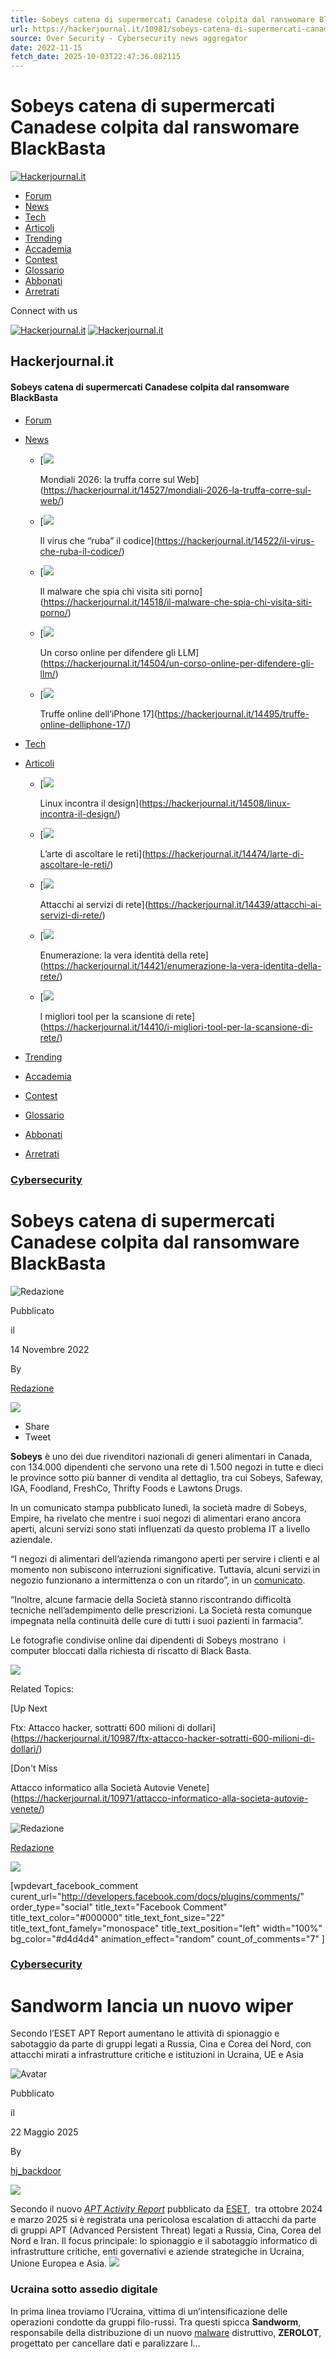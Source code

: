 ```yaml
---
title: Sobeys catena di supermercati Canadese colpita dal ranswomare BlackBasta
url: https://hackerjournal.it/10981/sobeys-catena-di-supermercati-canadese-colpita-dal-ranswomare-blackbasta/
source: Over Security - Cybersecurity news aggregator
date: 2022-11-15
fetch_date: 2025-10-03T22:47:36.082115
---
```


# Sobeys catena di supermercati Canadese colpita dal ranswomare BlackBasta

[![Hackerjournal.it](https://hackerjournal.it/wp-content/uploads/2017/12/hjnegw-1.png)](https://hackerjournal.it/)

* [Forum](https://hackerjournal.it/forum/)
* [News](https://hackerjournal.it/category/news/)
* [Tech](https://hackerjournal.it/category/tecno/)
* [Articoli](https://hackerjournal.it/category/tech/)
* [Trending](https://hackerjournal.it/trending/)
* [Accademia](https://hackerjournal.it/corsi/)
* [Contest](https://hackerjournal.it/contest/)
* [Glossario](https://hackerjournal.it/encyclopedia/)
* [Abbonati](https://hackerjournal.it/81/abbonati-ad-hacker-journal/)
* [Arretrati](https://hackerjournal.it/arretrati-hackerjournal/)

Connect with us

[![Hackerjournal.it](https://hackerjournal.it/wp-content/uploads/2017/12/hjnew-1.png)](https://hackerjournal.it/)
[![Hackerjournal.it](https://hackerjournal.it/wp-content/uploads/2017/12/hjnegw-1.png)](https://hackerjournal.it/)

## Hackerjournal.it

#### Sobeys catena di supermercati Canadese colpita dal ransomware BlackBasta

* [Forum](https://hackerjournal.it/forum/)
* [News](https://hackerjournal.it/category/news/)

  + [![](https://hackerjournal.it/wp-content/uploads/2025/09/coppadelmondo-400x240.png)

    Mondiali 2026: la truffa corre sul Web](https://hackerjournal.it/14527/mondiali-2026-la-truffa-corre-sul-web/)
  + [![](https://hackerjournal.it/wp-content/uploads/2025/09/massive_npm-400x240.png)

    Il virus che “ruba” il codice](https://hackerjournal.it/14522/il-virus-che-ruba-il-codice/)
  + [![](https://hackerjournal.it/wp-content/uploads/2025/09/stellarium-400x240.jpg)

    Il malware che spia chi visita siti porno](https://hackerjournal.it/14518/il-malware-che-spia-chi-visita-siti-porno/)
  + [![](https://hackerjournal.it/wp-content/uploads/2025/09/kaspesky_corso-400x240.png)

    Un corso online per difendere gli LLM](https://hackerjournal.it/14504/un-corso-online-per-difendere-gli-llm/)
  + [![](https://hackerjournal.it/wp-content/uploads/2025/09/truffa_iphone-400x240.png)

    Truffe online dell’iPhone 17](https://hackerjournal.it/14495/truffe-online-delliphone-17/)
* [Tech](https://hackerjournal.it/category/tecno/)
* [Articoli](https://hackerjournal.it/category/tech/)

  + [![](https://hackerjournal.it/wp-content/uploads/2025/09/deepin_home-400x240.png)

    Linux incontra il design](https://hackerjournal.it/14508/linux-incontra-il-design/)
  + [![](https://hackerjournal.it/wp-content/uploads/2025/09/concetto-di-gestione-delle-relazioni-con-i-clienti-400x240.jpg)

    L’arte di ascoltare le reti](https://hackerjournal.it/14474/larte-di-ascoltare-le-reti/)
  + [![](https://hackerjournal.it/wp-content/uploads/2025/04/attacchi-cibenetici-400x240.jpg)

    Attacchi ai servizi di rete](https://hackerjournal.it/14439/attacchi-ai-servizi-di-rete/)
  + [![](https://hackerjournal.it/wp-content/uploads/2025/08/persona-che-scrive-su-un-primo-piano-del-computer-portatile-400x240.jpg)

    Enumerazione: la vera identità della rete](https://hackerjournal.it/14421/enumerazione-la-vera-identita-della-rete/)
  + [![](https://hackerjournal.it/wp-content/uploads/2025/08/codice-binario-con-globo-sul-computer-portatile-400x240.jpg)

    I migliori tool per la scansione di rete](https://hackerjournal.it/14410/i-migliori-tool-per-la-scansione-di-rete/)
* [Trending](https://hackerjournal.it/trending/)
* [Accademia](https://hackerjournal.it/corsi/)
* [Contest](https://hackerjournal.it/contest/)
* [Glossario](https://hackerjournal.it/encyclopedia/)
* [Abbonati](https://hackerjournal.it/81/abbonati-ad-hacker-journal/)
* [Arretrati](https://hackerjournal.it/arretrati-hackerjournal/)

### [Cybersecurity](https://hackerjournal.it/category/cybersecurity/)

# Sobeys catena di supermercati Canadese colpita dal ransomware BlackBasta

![Redazione](https://hackerjournal.it/wp-content/uploads/2017/03/hjnew-100x100.png)

Pubblicato

il

14 Novembre 2022

By

[Redazione](https://hackerjournal.it/author/hnew/ "Articoli scritti da Redazione")

![](https://hackerjournal.it/wp-content/uploads/2022/11/Sobeys-1.webp)

* Share
* Tweet

**Sobeys** è uno dei due rivenditori nazionali di generi alimentari in Canada, con 134.000 dipendenti che servono una rete di 1.500 negozi in tutte e dieci le province sotto più banner di vendita al dettaglio, tra cui Sobeys, Safeway, IGA, Foodland, FreshCo, Thrifty Foods e Lawtons Drugs.

In un comunicato stampa pubblicato lunedì, la società madre di Sobeys, Empire, ha rivelato che mentre i suoi negozi di alimentari erano ancora aperti, alcuni servizi sono stati influenzati da questo problema IT a livello aziendale.

“I negozi di alimentari dell’azienda rimangono aperti per servire i clienti e al momento non subiscono interruzioni significative. Tuttavia, alcuni servizi in negozio funzionano a intermittenza o con un ritardo”, in un [comunicato](https://www.empireco.ca/news/empire-company-limited-impacted-by-it-systems-issue).

“Inoltre, alcune farmacie della Società stanno riscontrando difficoltà tecniche nell’adempimento delle prescrizioni. La Società resta comunque impegnata nella continuità delle cure di tutti i suoi pazienti in farmacia”.

Le fotografie condivise online dai dipendenti di Sobeys mostrano  i computer bloccati dalla richiesta di riscatto di Black Basta.

[![](https://hackerjournal.it/wp-content/uploads/2022/11/Sobeys.webp)](https://hackerjournal.it/wp-content/uploads/2022/11/Sobeys.webp)

Related Topics:

[Up Next

Ftx: Attacco hacker, sottratti 600 milioni di dollari](https://hackerjournal.it/10987/ftx-attacco-hacker-sotratti-600-milioni-di-dollari/)

[Don't Miss

Attacco informatico alla Società Autovie Venete](https://hackerjournal.it/10971/attacco-informatico-alla-societa-autovie-venete/)

![Redazione](https://hackerjournal.it/wp-content/uploads/2017/03/hjnew-100x100.png)

[Redazione](https://hackerjournal.it/author/hnew/ "Articoli scritti da Redazione")

![](https://hackerjournal.it/wp-content/uploads/2017/12/hjnew-1.png)

[wpdevart\_facebook\_comment curent\_url="http://developers.facebook.com/docs/plugins/comments/" order\_type="social" title\_text="Facebook Comment" title\_text\_color="#000000" title\_text\_font\_size="22" title\_text\_font\_famely="monospace" title\_text\_position="left" width="100%" bg\_color="#d4d4d4" animation\_effect="random" count\_of\_comments="7" ]

### [Cybersecurity](https://hackerjournal.it/category/cybersecurity/)

# Sandworm lancia un nuovo wiper

Secondo l’ESET APT Report aumentano le attività di spionaggio e sabotaggio da parte di gruppi legati a Russia, Cina e Corea del Nord, con attacchi mirati a infrastrutture critiche e istituzioni in Ucraina, UE e Asia

![Avatar](https://secure.gravatar.com/avatar/7b274a75782cdb25f96daff3132a6c9c?s=46&d=mm&r=g)

Pubblicato

il

22 Maggio 2025

By

[hj\_backdoor](https://hackerjournal.it/author/hj_backdoor/ "Articoli scritti da hj_backdoor")

![](https://hackerjournal.it/wp-content/uploads/2025/05/atp_eset.png)

Secondo il nuovo [*APT Activity Report*](https://web-assets.esetstatic.com/wls/en/papers/threat-reports/eset-apt-activity-report-q4-2024-q1-2025.pdf) pubblicato da [ESET](https://www.eset.com/it/),  tra ottobre 2024 e marzo 2025 si è registrata una pericolosa escalation di attacchi da parte di gruppi APT (Advanced Persistent Threat) legati a Russia, Cina, Corea del Nord e Iran. Il focus principale: lo spionaggio e il sabotaggio informatico di infrastrutture critiche, enti governativi e aziende strategiche in Ucraina, Unione Europea e Asia.
![](https://hackerjournal.it/wp-content/uploads/2025/05/attackers.png)

### **Ucraina sotto assedio digitale**

In prima linea troviamo l’Ucraina, vittima di un’intensificazione delle operazioni condotte da gruppi filo-russi. Tra questi spicca **Sandworm**, responsabile della distribuzione di un nuovo [malware](https://hackerjournal.it/encyclopedia/malware/ "Malware o “software malevolo” è un termine generico che descrive un programma/codice dannoso che mette a rischio un sistema.") distruttivo, **ZEROLOT**, progettato per cancellare dati e paralizzare l...